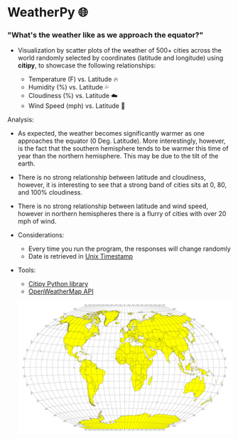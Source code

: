 # WeatherPy :globe_with_meridians:

### "What's the weather like as we approach the equator?"

* Visualization by scatter plots of the weather of 500+ cities across the world randomly selected by coordinates (latitude and longitude) using **citipy**, to showcase the following relationships:

  * Temperature (F) vs. Latitude   :fire:
  * Humidity (%) vs. Latitude   :sweat_drops:
  * Cloudiness (%) vs. Latitude   :cloud:
  * Wind Speed (mph) vs. Latitude   :dash:
  
Analysis: 
* As expected, the weather becomes significantly warmer as one approaches the equator (0 Deg. Latitude). More interestingly, however, is the fact that the southern hemisphere tends to be warmer this time of year than the northern hemisphere. This may be due to the tilt of the earth.
* There is no strong relationship between latitude and cloudiness, however, it is interesting to see that a strong band of cities sits at 0, 80, and 100% cloudiness.
* There is no strong relationship between latitude and wind speed, however in northern hemispheres there is a flurry of cities with over 20 mph of wind.

* Considerations:
  * Every time you run the program, the responses will change randomly 
  * Date is retrieved in [Unix Timestamp](https://www.unixtimestamp.com)

* Tools: 
  * [Citipy Python library](https://pypi.python.org/pypi/citipy)
  * [OpenWeatherMap API](https://openweathermap.org/api)
  
  ![Equator](Images/equatorsign.png)





